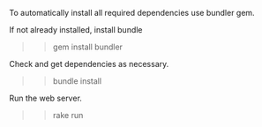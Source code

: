 To automatically install all required dependencies use bundler gem.

If not already installed, install bundle
>> gem install bundler

Check and get dependencies as necessary.
>> bundle install


Run the web server.
>> rake run

